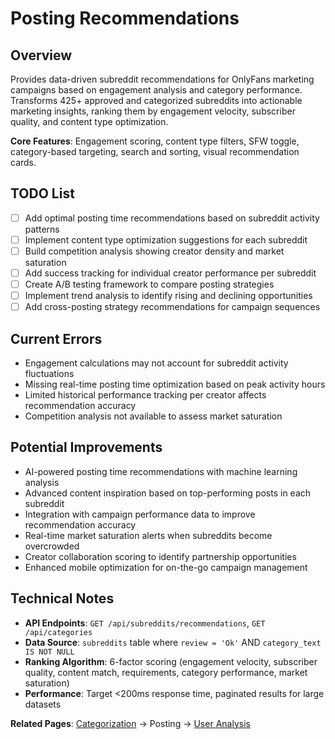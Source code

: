 # Posting Recommendations

## Overview
Provides data-driven subreddit recommendations for OnlyFans marketing campaigns based on engagement analysis and category performance. Transforms 425+ approved and categorized subreddits into actionable marketing insights, ranking them by engagement velocity, subscriber quality, and content type optimization.

**Core Features**: Engagement scoring, content type filters, SFW toggle, category-based targeting, search and sorting, visual recommendation cards.

## TODO List
- [ ] Add optimal posting time recommendations based on subreddit activity patterns
- [ ] Implement content type optimization suggestions for each subreddit
- [ ] Build competition analysis showing creator density and market saturation
- [ ] Add success tracking for individual creator performance per subreddit
- [ ] Create A/B testing framework to compare posting strategies
- [ ] Implement trend analysis to identify rising and declining opportunities
- [ ] Add cross-posting strategy recommendations for campaign sequences

## Current Errors
- Engagement calculations may not account for subreddit activity fluctuations
- Missing real-time posting time optimization based on peak activity hours
- Limited historical performance tracking per creator affects recommendation accuracy
- Competition analysis not available to assess market saturation

## Potential Improvements
- AI-powered posting time recommendations with machine learning analysis
- Advanced content inspiration based on top-performing posts in each subreddit
- Integration with campaign performance data to improve recommendation accuracy
- Real-time market saturation alerts when subreddits become overcrowded
- Creator collaboration scoring to identify partnership opportunities
- Enhanced mobile optimization for on-the-go campaign management

## Technical Notes
- **API Endpoints**: `GET /api/subreddits/recommendations`, `GET /api/categories`
- **Data Source**: `subreddits` table where `review = 'Ok'` AND `category_text IS NOT NULL`
- **Ranking Algorithm**: 6-factor scoring (engagement velocity, subscriber quality, content match, requirements, category performance, market saturation)
- **Performance**: Target <200ms response time, paginated results for large datasets

**Related Pages**: [Categorization](../categorization/README.md) → Posting → [User Analysis](../user-analysis/README.md)
